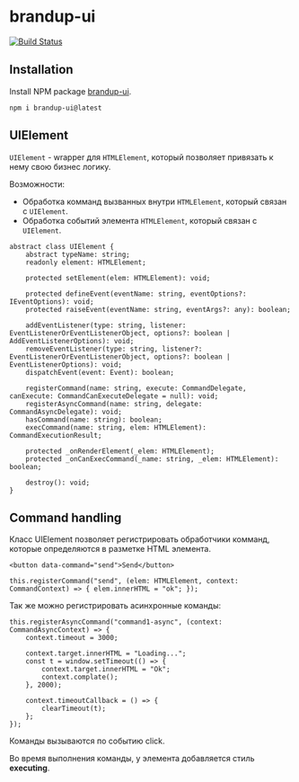 # brandup-ui

[![Build Status](https://dev.azure.com/brandup/BrandUp%20Core/_apis/build/status%2FBrandUp%2Fbrandup-ui?branchName=master)]()

## Installation

Install NPM package [brandup-ui](https://www.npmjs.com/package/brandup-ui).

```
npm i brandup-ui@latest
```

## UIElement

`UIElement` - wrapper для `HTMLElement`, который позволяет привязать к нему свою бизнес логику.

Возможности:
- Обработка комманд вызванных внутри `HTMLElement`, который связан с `UIElement`.
- Обработка событий элемента `HTMLElement`, который связан с `UIElement`.

```
abstract class UIElement {
    abstract typeName: string;
    readonly element: HTMLElement;

    protected setElement(elem: HTMLElement): void;

    protected defineEvent(eventName: string, eventOptions?: IEventOptions): void;
    protected raiseEvent(eventName: string, eventArgs?: any): boolean;

    addEventListener(type: string, listener: EventListenerOrEventListenerObject, options?: boolean | AddEventListenerOptions): void;
    removeEventListener(type: string, listener?: EventListenerOrEventListenerObject, options?: boolean | EventListenerOptions): void;
    dispatchEvent(event: Event): boolean;

    registerCommand(name: string, execute: CommandDelegate, canExecute: CommandCanExecuteDelegate = null): void;
    registerAsyncCommand(name: string, delegate: CommandAsyncDelegate): void;
    hasCommand(name: string): boolean;
    execCommand(name: string, elem: HTMLElement): CommandExecutionResult;
    
    protected _onRenderElement(_elem: HTMLElement);
    protected _onCanExecCommand(_name: string, _elem: HTMLElement): boolean;

    destroy(): void;
}
```

## Command handling

Класс UIElement позволяет регистрировать обработчики комманд, которые определяются в разметке HTML элемента.

```
<button data-command="send">Send</button>

this.registerCommand("send", (elem: HTMLElement, context: CommandContext) => { elem.innerHTML = "ok"; });
```

Так же можно регистрировать асинхронные команды:

```
this.registerAsyncCommand("command1-async", (context: CommandAsyncContext) => {
    context.timeout = 3000;

    context.target.innerHTML = "Loading...";
    const t = window.setTimeout(() => {
        context.target.innerHTML = "Ok";
        context.complate();
    }, 2000);

    context.timeoutCallback = () => {
        clearTimeout(t);
    };
});
```

Команды вызываются по событию click.

Во время выполнения команды, у элемента добавляется стиль **executing**.